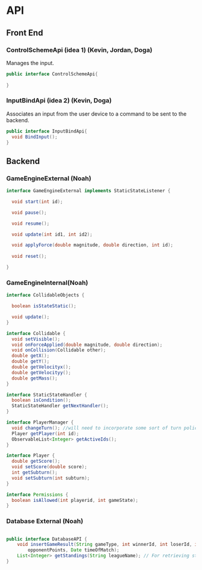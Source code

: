 # API

## Front End

### ControlSchemeApi (idea 1) (Kevin, Jordan, Doga)
Manages the input.
```java
public interface ControlSchemeApi{
  
}
```

### InputBindApi (idea 2) (Kevin, Doga)
Associates an input from the user device to a command to be sent to the backend.
```java
public interface InputBindApi{
  void BindInput();
}
```


## Backend

### GameEngineExternal (Noah)
```java
interface GameEngineExternal implements StaticStateListener {

  void start(int id);

  void pause();

  void resume();

  void update(int id1, int id2);

  void applyForce(double magnitude, double direction, int id);
  
  void reset();

}
```

### GameEngineInternal(Noah)
```java
interface CollidableObjects {

  boolean isStateStatic();

  void update();
}

interface Collidable {
  void setVisible();
  void onForceApplied(double magnitude, double direction);
  void onCollision(Collidable other);
  double getX();
  double getY();
  double getVelocityx();
  double getVelocityy();
  double getMass();
}

interface StaticStateHandler {
  boolean isCondition();
  StaticStateHandler getNextHandler();
}

interface PlayerManager {
  void changeTurn(); //will need to incorporate some sort of turn policy ==> not fleshed out yet
  Player getPlayer(int id);
  ObservableList<Integer> getActiveIds();
}

interface Player {
  double getScore();
  void setScore(double score);
  int getSubturn();
  void setSubturn(int subturn);
}

interface Permissions {
  boolean isAllowed(int playerid, int gameState);
}
```

### Database External (Noah)
```java

public interface DatabaseAPI {
    void insertGameResult(String gameType, int winnerId, int loserId, int points, int 
        opponentPoints, Date timeOfMatch);
    List<Integer> getStandings(String leagueName); // For retrieving standings from the database
}


```

